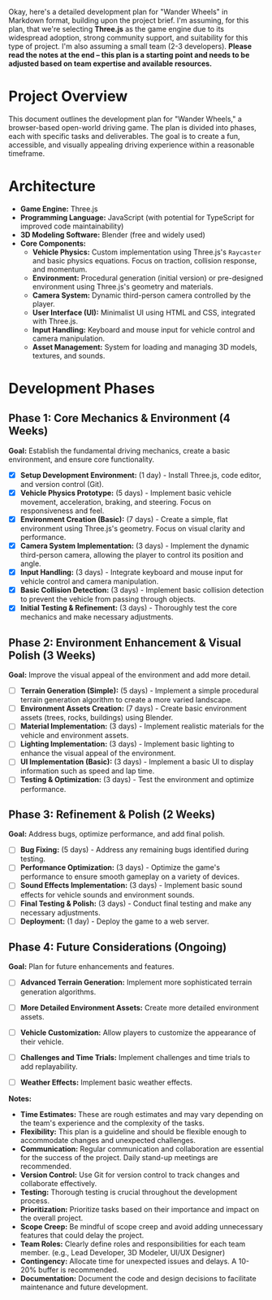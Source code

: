 Okay, here's a detailed development plan for "Wander Wheels" in Markdown format, building upon the project brief.  I'm assuming, for this plan, that we're selecting **Three.js** as the game engine due to its widespread adoption, strong community support, and suitability for this type of project.  I'm also assuming a small team (2-3 developers).  **Please read the notes at the end – this plan is a starting point and needs to be adjusted based on team expertise and available resources.**

# Project Overview

This document outlines the development plan for "Wander Wheels," a browser-based open-world driving game. The plan is divided into phases, each with specific tasks and deliverables. The goal is to create a fun, accessible, and visually appealing driving experience within a reasonable timeframe.

# Architecture

*   **Game Engine:** Three.js
*   **Programming Language:** JavaScript (with potential for TypeScript for improved code maintainability)
*   **3D Modeling Software:** Blender (free and widely used)
*   **Core Components:**
    *   **Vehicle Physics:**  Custom implementation using Three.js's `Raycaster` and basic physics equations.  Focus on traction, collision response, and momentum.
    *   **Environment:** Procedural generation (initial version) or pre-designed environment using Three.js's geometry and materials.
    *   **Camera System:**  Dynamic third-person camera controlled by the player.
    *   **User Interface (UI):**  Minimalist UI using HTML and CSS, integrated with Three.js.
    *   **Input Handling:**  Keyboard and mouse input for vehicle control and camera manipulation.
    *   **Asset Management:**  System for loading and managing 3D models, textures, and sounds.

# Development Phases

## Phase 1: Core Mechanics & Environment (4 Weeks)

**Goal:** Establish the fundamental driving mechanics, create a basic environment, and ensure core functionality.

*   [x] **Setup Development Environment:** (1 day) - Install Three.js, code editor, and version control (Git).
*   [x] **Vehicle Physics Prototype:** (5 days) - Implement basic vehicle movement, acceleration, braking, and steering. Focus on responsiveness and feel.
*   [x] **Environment Creation (Basic):** (7 days) - Create a simple, flat environment using Three.js's geometry.  Focus on visual clarity and performance.
*   [x] **Camera System Implementation:** (3 days) - Implement the dynamic third-person camera, allowing the player to control its position and angle.
*   [x] **Input Handling:** (3 days) - Integrate keyboard and mouse input for vehicle control and camera manipulation.
*   [x] **Basic Collision Detection:** (3 days) - Implement basic collision detection to prevent the vehicle from passing through objects.
*   [x] **Initial Testing & Refinement:** (3 days) - Thoroughly test the core mechanics and make necessary adjustments.

## Phase 2: Environment Enhancement & Visual Polish (3 Weeks)

**Goal:** Improve the visual appeal of the environment and add more detail.

*   [ ] **Terrain Generation (Simple):** (5 days) - Implement a simple procedural terrain generation algorithm to create a more varied landscape.
*   [ ] **Environment Assets Creation:** (7 days) - Create basic environment assets (trees, rocks, buildings) using Blender.
*   [ ] **Material Implementation:** (3 days) - Implement realistic materials for the vehicle and environment assets.
*   [ ] **Lighting Implementation:** (3 days) - Implement basic lighting to enhance the visual appeal of the environment.
*   [ ] **UI Implementation (Basic):** (3 days) - Implement a basic UI to display information such as speed and lap time.
*   [ ] **Testing & Optimization:** (3 days) - Test the environment and optimize performance.

## Phase 3: Refinement & Polish (2 Weeks)

**Goal:** Address bugs, optimize performance, and add final polish.

*   [ ] **Bug Fixing:** (5 days) - Address any remaining bugs identified during testing.
*   [ ] **Performance Optimization:** (3 days) - Optimize the game's performance to ensure smooth gameplay on a variety of devices.
*   [ ] **Sound Effects Implementation:** (3 days) - Implement basic sound effects for vehicle sounds and environment sounds.
*   [ ] **Final Testing & Polish:** (3 days) - Conduct final testing and make any necessary adjustments.
*   [ ] **Deployment:** (1 day) - Deploy the game to a web server.

## Phase 4: Future Considerations (Ongoing)

**Goal:** Plan for future enhancements and features.

*   [ ] **Advanced Terrain Generation:** Implement more sophisticated terrain generation algorithms.
*   [ ] **More Detailed Environment Assets:** Create more detailed environment assets.
*   [ ] **Vehicle Customization:** Allow players to customize the appearance of their vehicle.
*   [ ] **Challenges and Time Trials:** Implement challenges and time trials to add replayability.
*   [ ] **Weather Effects:** Implement basic weather effects.



**Notes:**

*   **Time Estimates:** These are rough estimates and may vary depending on the team's experience and the complexity of the tasks.
*   **Flexibility:** This plan is a guideline and should be flexible enough to accommodate changes and unexpected challenges.
*   **Communication:** Regular communication and collaboration are essential for the success of the project. Daily stand-up meetings are recommended.
*   **Version Control:** Use Git for version control to track changes and collaborate effectively.
*   **Testing:** Thorough testing is crucial throughout the development process.
*   **Prioritization:** Prioritize tasks based on their importance and impact on the overall project.
*   **Scope Creep:** Be mindful of scope creep and avoid adding unnecessary features that could delay the project.
*   **Team Roles:** Clearly define roles and responsibilities for each team member.  (e.g., Lead Developer, 3D Modeler, UI/UX Designer)
*   **Contingency:** Allocate time for unexpected issues and delays.  A 10-20% buffer is recommended.
*   **Documentation:** Document the code and design decisions to facilitate maintenance and future development.